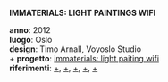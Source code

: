 **IMMATERIALS: LIGHT PAINTINGS WIFI**

**anno**: 2012 <br>
**luogo**: Oslo <br>
**design**: Timo Arnall, Voyoslo Studio <br>+
**progetto**: [immaterials: light paiting wifi](https://vimeo.com/20412632) <br>
**riferimenti**: [+](http://voyoslo.com/projects/immaterials-wifi-light-painting/),
[+](https://www.designboom.com/design/immaterials-light-painting-wifi-by-timo-arnall-jorn-knutsen-einar-sneve-martinussen/), 
[+](http://yourban.no/2011/02/22/immaterials-light-painting-wifi/), 
[+](http://yourban.no/2011/03/07/making-immaterials-light-painting-wifi/), 
[+](http://yourban.no/2012/06/06/projects-inspired-by-immaterials-light-painting-wifi/)



